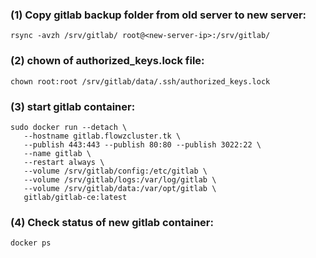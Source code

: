 ### (1) Copy gitlab backup folder from old server to new server:
```
rsync -avzh /srv/gitlab/ root@<new-server-ip>:/srv/gitlab/
```

### (2) chown of authorized_keys.lock file:
```
chown root:root /srv/gitlab/data/.ssh/authorized_keys.lock
```
### (3) start gitlab container:
```
sudo docker run --detach \
   --hostname gitlab.flowzcluster.tk \
   --publish 443:443 --publish 80:80 --publish 3022:22 \
   --name gitlab \
   --restart always \
   --volume /srv/gitlab/config:/etc/gitlab \
   --volume /srv/gitlab/logs:/var/log/gitlab \
   --volume /srv/gitlab/data:/var/opt/gitlab \
   gitlab/gitlab-ce:latest
```
### (4) Check status of new gitlab container:
```
docker ps 
```

